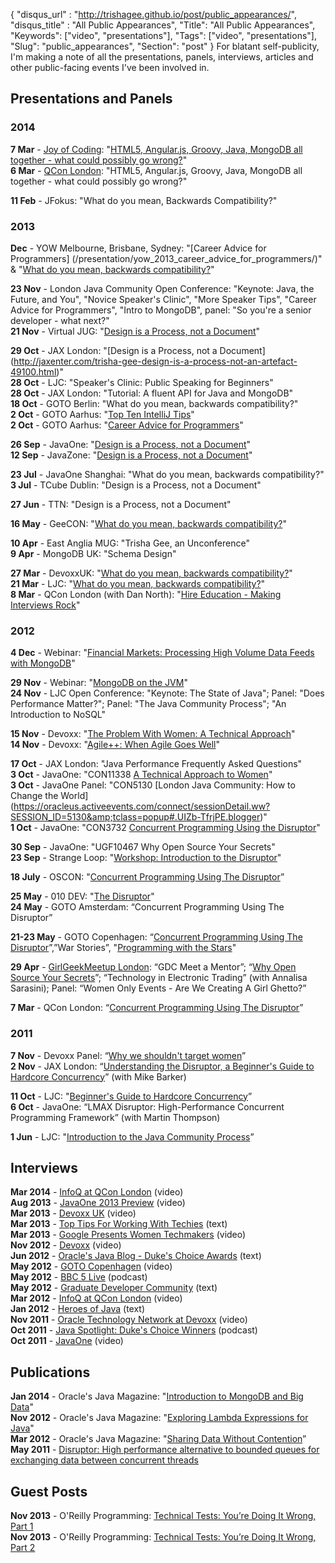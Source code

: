 {
 "disqus_url" : "http://trishagee.github.io/post/public_appearances/",
 "disqus_title" : "All Public Appearances",
 "Title": "All Public Appearances",
 "Keywords": ["video", "presentations"],
 "Tags": ["video", "presentations"],
 "Slug": "public_appearances",
 "Section": "post"
}
For blatant self-publicity, I'm making a note of all the presentations, panels, interviews, articles and other public-facing events I've
been involved in. 

## Presentations and Panels
### 2014
**7 Mar** - [Joy of Coding](/post/the_joy_of_coding): "[HTML5, Angular.js, Groovy, Java,
MongoDB all together - what could possibly go wrong?](http://www.infoq.com/presentations/demo-java-javascript-mongodb)"  
**6 Mar** - [QCon London](/post/qcon_london_2014): "HTML5, Angular.js, Groovy, Java,
MongoDB all together - what could possibly go wrong?"  
 
**11 Feb** - JFokus: "What do you mean, Backwards Compatibility?" 
 
### 2013
**Dec** - YOW Melbourne, Brisbane, Sydney: "[Career Advice for Programmers]
(/presentation/yow_2013_career_advice_for_programmers/)" &
"[What do you mean, backwards compatibility?](/presentation/yow_2013_backwards)" 

**23 Nov** - London Java Community Open Conference: "Keynote: Java, the Future, and You", "Novice Speaker's Clinic", "More Speaker Tips",
 "Career Advice for Programmers", "Intro to MongoDB", panel: "So you're a senior developer - what next?"   
**21 Nov** - Virtual JUG: "[Design is a Process, not a Document](/post/first_presentation_at_the_virtual_jug)" 

**29 Oct** - JAX London: 
"[Design is a Process, not a Document] (http://jaxenter.com/trisha-gee-design-is-a-process-not-an-artefact-49100.html)"     
**28 Oct** - LJC: "Speaker's Clinic: Public Speaking for Beginners"   
**28 Oct** - JAX London: "Tutorial: A fluent API for Java and MongoDB"   
**18 Oct** - GOTO Berlin: "What do you mean, backwards compatibility?"   
**2 Oct** - GOTO Aarhus: "[Top Ten IntelliJ Tips](http://gotocon.com/video#55)"   
**2 Oct** - GOTO Aarhus: "[Career Advice for Programmers](http://gotocon.com/video#36)"   

**26 Sep** - JavaOne: "[Design is a Process, not a Document](/post/javaone_2013)"   
**12 Sep** - JavaZone: "[Design is a Process, not a Document](http://vimeo.com/74553077)"  
 
**23 Jul** - JavaOne Shanghai: "What do you mean, backwards compatibility?"  
**3 Jul** - TCube Dublin: "Design is a Process, not a Document"  

**27 Jun** - TTN: "Design is a Process, not a Document"  

**16 May** - GeeCON: "[What do you mean, backwards compatibility?](http://vimeo.com/72982916)"   

**10 Apr** - East Anglia MUG: "Trisha Gee, an Unconference"  
**9 Apr** - MongoDB UK: "Schema Design" 

**27 Mar** - DevoxxUK: 
"[What do you mean, backwards compatibility?](http://www.parleys.com/play/51c325c3e4b0d38b54f4624f/chapter1/about)"     
**21 Mar** - LJC: 
"[What do you mean, backwards compatibility?](http://skillsmatter.com/podcast/java-jee/london-java-community-march)"   
**8 Mar** - QCon London (with Dan North): 
"[Hire Education - Making Interviews Rock](/post/life_on_both_sides_of_the_interview_table)"   
 
### 2012
**4 Dec** - Webinar: "[Financial Markets: Processing High Volume Data Feeds with MongoDB](/post/webinar_processing_high_volume_data_feeds_with_mongodb)" 

**29 Nov** - Webinar: "[MongoDB on the JVM](/post/my_first_official_mongodb_appearance)"   
**24 Nov** - LJC Open Conference: "Keynote: The State of Java"; Panel: "Does Performance Matter?"; Panel: "The Java Community Process"; "An Introduction to NoSQL" 
 
**15 Nov** - Devoxx: 
"[The Problem With Women: A Technical Approach](/post/devoxx_the_problem_with_women__a_technical_approach)"     
**14 Nov** - Devoxx: "[Agile++: When Agile Goes Well](/post/agile_when_agile_goes_well)"  

**17 Oct** - JAX London: "Java Performance Frequently Asked Questions"  
**3 Oct** - JavaOne: 
"CON11338 [A Technical Approach to Women](/post/javaone_the_problem_with_women__a_technical_approach)"   
**3 Oct** - JavaOne Panel: 
"CON5130 [London Java Community: How to Change the World]
(https://oracleus.activeevents.com/connect/sessionDetail.ww?SESSION_ID=5130&amp;tclass=popup#.UIZb-TfrjPE.blogger)"     
**1 Oct** - JavaOne: "CON3732 [Concurrent Programming Using the Disruptor](https://oracleus.activeevents.com/connect/sessionDetail.ww?SESSION_ID=3732&amp;tclass=popup#.UIZaP5FFnjg.blogger)" 
 
**30 Sep** - JavaOne: "UGF10467 Why Open Source Your Secrets"  
**23 Sep** - Strange Loop: "[Workshop: Introduction to the Disruptor](/post/strangeloop_disruptor_workshop_materials)" 
 
**18 July** - OSCON: "[Concurrent Programming Using The Disruptor](http://www.oscon.com/oscon2012/public/schedule/proceedings)” 

**25 May** - 010 DEV: "[The Disruptor](http://010dev.nl/post/social-tech-event-the-disruptor-and-the-perfect-programmer)"   
**24 May** - GOTO Amsterdam: “Concurrent Programming Using The Disruptor”

**21-23 May** - GOTO Copenhagen:
“[Concurrent Programming Using The Disruptor](http://www.infoq.com/presentations/Disruptor#.UIZa3tb3Bms.blogger)”,”War Stories”,
"[Programming with the Stars](http://www.version2.dk/blog/goto-programming-stars-45578)" 

**29 Apr** - [GirlGeekMeetup London](http://www.geekgirlmeetup.co.uk/2012/03/29th-of-april-geekgirlmeetup-is-held-in-london-theme-code-is-queen/): “GDC
Meet a Mentor”; “[Why Open Source Your Secrets](/post/why_open_source_your_secrets)”;
“Technology in Electronic Trading” (with Annalisa Sarasini); Panel: “Women Only Events - Are We Creating A Girl Ghetto?” 

**7 Mar** - QCon London: “[Concurrent Programming Using The Disruptor](/post/qcon_london_disruptor_presentation_video)” 
 
### 2011
**7 Nov** - Devoxx Panel: “[Why we shouldn't target women](/post/why_we_shouldnt_target_women/)”  
**2 Nov** - JAX London:
“[Understanding the Disruptor, a Beginner's Guide to Hardcore Concurrency](/post/video_of_our_jax_london_session)” (with Mike Barker)

**11 Oct** - LJC: "[Beginner's Guide to Hardcore Concurrency](/post/mike_and_i_debut_our_new_disruptor_presentation)”  
**6 Oct** - JavaOne: “LMAX Disruptor: High-Performance Concurrent Programming Framework” (with Martin Thompson) 

**1 Jun** - LJC: "[Introduction to the Java Community Process](/post/first_public_appearance_caught_on_video)” 
 
## Interviews
**Mar 2014** - [InfoQ at QCon London](http://www.infoq.com/interviews/trisha-gee-mongdo-java8) (video)  
**Aug 2013** - [JavaOne 2013 Preview](/post/interviewed_by_stephen_chin_about_javaone_2013) (video)   
**Mar 2013** - [Devoxx UK](http://parleys.com/play/516becfbe4b07b9cc6de32c3/chapter0/about) (video)  
**Mar 2013** - [Top Tips For Working With Techies](http://shoreditchworks.com/women-tech-city-advice-solutions-sexism) (text)   
**Mar 2013** - [Google Presents Women Techmakers](/presentation/gdl_presents_women_techmakers_with_trisha_gee/) 
(video)   
**Nov 2012** - [Devoxx](/presentation/interviewed_at_devoxx/) (video)   
**Jun 2012** - [Oracle's Java Blog - Duke's Choice Awards](https://blogs.oracle.com/java/entry/why_nominate_someone_for_a) (text)   
**May 2012** - [GOTO Copenhagen](/post/interviewed_at_goto_copenhagen) (video)  
**May 2012** - [BBC 5 Live](/post/featured_on_a_bbc_podcast) (podcast)  
**May 2012** - [Graduate Developer Community](http://careers.grad-dc.co.uk/2012/05/18/107/) (text)  
**Mar 2012** - [InfoQ at QCon London](/post/interviewed_for_infoq_at_qcon_london) (video)   
**Jan 2012** - [Heroes of Java](http://blog.eisele.net/2012/01/heroes-of-java-trisha-gee.html) (text)  
**Nov 2011** - [Oracle Technology Network at Devoxx](/post/interview_by_the_oracle_technology_network_at_devoxx/) (video)   
**Oct 2011** - [Java Spotlight: Duke's Choice Winners](https://blogs.oracle.com/javaspotlight/entry/java_spotlight_episode_51_live) 
(podcast)   
**Oct 2011** - [JavaOne](/post/more_videos_from_java_one_2011) (video)   
 
## Publications
**Jan 2014** - Oracle's Java Magazine: 
"[Introduction to MongoDB and Big Data](/post/introduction_to_mongodb_and_big_data)"   
**Nov 2012** - Oracle's Java Magazine: 
"[Exploring Lambda Expressions for Java](http://www.oraclejavamagazine-digital.com/javamagazine/20121112/?pg=35&amp;pm=1&amp;u1=friend)"   
**Mar 2012** - Oracle's Java Magazine: 
"[Sharing Data Without Contention](/post/java_magazine_intro_to_the_disruptor_part_one)”   
**May 2011** - [Disruptor: High performance alternative to bounded queues for exchanging data between concurrent threads](http://disruptor.googlecode.com/files/Disruptor-1.0.pdf)

## Guest Posts
**Nov 2013** - O'Reilly Programming:
[Technical Tests: You’re Doing It Wrong, Part 1](http://programming.oreilly.com/2013/11/technical-tests-youre-doing-it-wrong.html)  
**Nov 2013** - O'Reilly Programming: 
[Technical Tests: You’re Doing It Wrong, Part 2](http://programming.oreilly.com/2013/12/technical-tests-youre-doing-it-wrong-part-2.html)  

